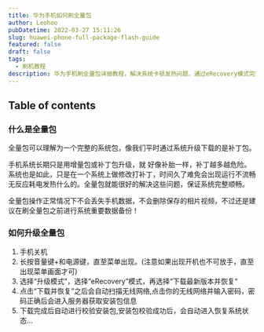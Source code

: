 ```yaml
---
title: 华为手机如何刷全量包
author: Leohoo
pubDatetime: 2022-03-27 15:11:26
slug: huawei-phone-full-package-flash-guide
featured: false
draft: false
tags:
  - 刷机教程
description: 华为手机刷全量包详细教程，解决系统卡顿发热问题，通过eRecovery模式完整刷入系统包的操作指南。
---
```


## Table of contents

### 什么是全量包

全量包可以理解为一个完整的系统包，像我们平时通过系统升级下载的是补丁包。

手机系统长期只是用增量包或补丁包升级，就 好像补胎一样，补丁越多越危险。系统也是如此，只是在一个系统上做修改打补丁，时间久了难免会出现运行不流畅无反应耗电发热什么的。全量包就能很好的解决这些问题，保证系统完整顺畅。

全量包操作正常情况下不会丢失手机数据，不会删除保存的相片视频，不过还是建议在刷全量包之前进行系统重要数据备份！

### 如何升级全量包

1. 手机关机
2. 长按音量键+和电源键，直至菜单出现。(注意如果出现开机也不可放手，直至出现菜单画面才可)
3. 选择“升级模式”，选择“eRecovery”模式，再选择“下载最新版本并恢复“
4. 点击“下载并恢复”之后会自动扫描无线网络,点击你的无线网络并输入密码，密码正确后会进入服务器获取安装包信息
5. 下载完成后自动进行校验安装包,安装包校验成功后，会自动进入恢复系统状态…
